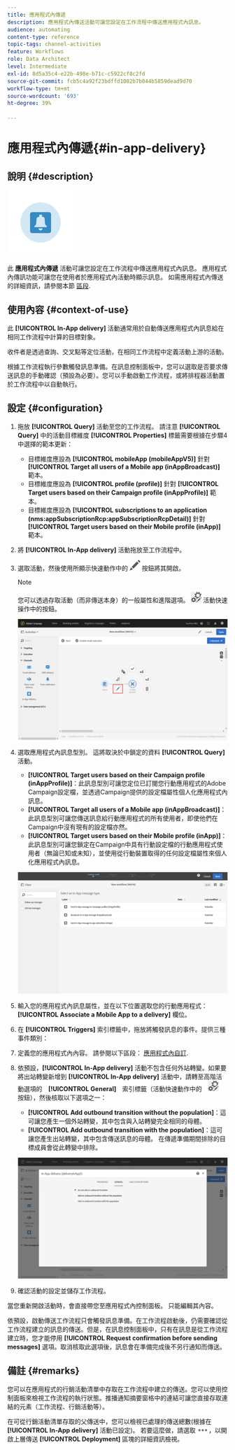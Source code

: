 ```yaml
---
title: 應用程式內傳遞
description: 應用程式內傳送活動可讓您設定在工作流程中傳送應用程式內訊息。
audience: automating
content-type: reference
topic-tags: channel-activities
feature: Workflows
role: Data Architect
level: Intermediate
exl-id: 8d5a35c4-e22b-498e-b71c-c5922cf8c2fd
source-git-commit: fcb5c4a92f23bdffd1082b7b044b5859dead9d70
workflow-type: tm+mt
source-wordcount: '693'
ht-degree: 39%

---
```


# 應用程式內傳遞{#in-app-delivery}

## 說明 {#description}

![](assets/wkf_in_app_1.png)

此 **應用程式內傳遞** 活動可讓您設定在工作流程中傳送應用程式內訊息。 應用程式內傳訊功能可讓您在使用者於應用程式內活動時顯示訊息。 如需應用程式內傳送的詳細資訊，請參閱本節 [區段](../../channels/using/about-in-app-messaging.md).

## 使用內容 {#context-of-use}

此 **[!UICONTROL In-App delivery]** 活動通常用於自動傳送應用程式內訊息給在相同工作流程中計算的目標對象。

收件者是透過查詢、交叉點等定位活動，在相同工作流程中定義活動上游的活動。

根據工作流程執行參數觸發訊息準備。在訊息控制面板中，您可以選取是否要求傳送訊息的手動確認（預設為必要）。您可以手動啟動工作流程，或將排程器活動置於工作流程中以自動執行。

## 設定 {#configuration}

1. 拖放 **[!UICONTROL Query]** 活動至您的工作流程。 請注意 **[!UICONTROL Query]** 中的活動目標維度 **[!UICONTROL Properties]** 標籤需要根據在步驟4中選擇的範本更新：

   * 目標維度應設為 **[!UICONTROL mobileApp (mobileAppV5)]** 針對 **[!UICONTROL Target all users of a Mobile app (inAppBroadcast)]** 範本。
   * 目標維度應設為 **[!UICONTROL profile (profile)]** 針對 **[!UICONTROL Target users based on their Campaign profile (inAppProfile)]** 範本。
   * 目標維度應設為 **[!UICONTROL subscriptions to an application (nms:appSubscriptionRcp:appSubscriptionRcpDetail)]** 針對 **[!UICONTROL Target users based on their Mobile profile (inApp)]** 範本。

1. 將 **[!UICONTROL In-App delivery]** 活動拖放至工作流程中。
1. 選取活動，然後使用所顯示快速動作中的 ![](assets/edit_darkgrey-24px.png) 按鈕將其開啟。

   >[!NOTE]
   >
   >您可以透過存取活動（而非傳送本身）的一般屬性和進階選項。 ![](assets/dlv_activity_params-24px.png) 活動快速操作中的按鈕。

   ![](assets/wkf_in_app_3.png)

1. 選取應用程式內訊息型別。 這將取決於中鎖定的資料 **[!UICONTROL Query]** 活動。

   * **[!UICONTROL Target users based on their Campaign profile (inAppProfile)]**：此訊息型別可讓您定位已訂閱您行動應用程式的Adobe Campaign設定檔，並透過Campaign提供的設定檔屬性個人化應用程式內訊息。
   * **[!UICONTROL Target all users of a Mobile app (inAppBroadcast)]**：此訊息型別可讓您傳送訊息給行動應用程式的所有使用者，即使他們在Campaign中沒有現有的設定檔亦然。
   * **[!UICONTROL Target users based on their Mobile profile (inApp)]**：此訊息型別可讓您鎖定在Campaign中具有行動設定檔的行動應用程式使用者（無論已知或未知），並使用從行動裝置取得的任何設定檔屬性來個人化應用程式內訊息。

   ![](assets/wkf_in_app_4.png)

1. 輸入您的應用程式內訊息屬性，並在以下位置選取您的行動應用程式： **[!UICONTROL Associate a Mobile App to a delivery]** 欄位。
1. 在 **[!UICONTROL Triggers]** 索引標籤中，拖放將觸發訊息的事件。提供三種事件類別：
1. 定義您的應用程式內內容。 請參閱以下區段： [應用程式內自訂](../../channels/using/customizing-an-in-app-message.md).
1. 依預設，**[!UICONTROL In-App delivery]** 活動不包含任何外站轉變。如果要將出站轉變新增到 **[!UICONTROL In-App delivery]** 活動中，請轉至高階活動選項的　**[!UICONTROL General]**　索引標籤（活動快速動作中的　![](assets/dlv_activity_params-24px.png)　按鈕），然後核取以下選項之一：

   * **[!UICONTROL Add outbound transition without the population]**：這可讓您產生一個外站轉變，其中包含與入站轉變完全相同的母體。
   * **[!UICONTROL Add outbound transition with the population]**：這可讓您產生出站轉變，其中包含傳送訊息的母體。 在傳遞準備期間排除的目標成員會從此轉變中排除。

   ![](assets/wkf_in_app_5.png)

1. 確認活動的設定並儲存工作流程。

當您重新開啟活動時，會直接帶您至應用程式內控制面板。 只能編輯其內容。

依預設，啟動傳送工作流程只會觸發訊息準備。在工作流程啟動後，仍需要確認從工作流程建立的訊息的傳送。但是，在訊息控制面板中，只有在訊息是從工作流程建立時，您才能停用 **[!UICONTROL Request confirmation before sending messages]** 選項。取消核取此選項後，訊息會在準備完成後不另行通知而傳送。

## 備註 {#remarks}

您可以在應用程式的行銷活動清單中存取在工作流程中建立的傳送。您可以使用控制面板來檢視工作流程的執行狀態。推播通知摘要窗格中的連結可讓您直接存取連結的元素（工作流程、行銷活動等）。

在可從行銷活動清單存取的父傳送中，您可以檢視已處理的傳送總數(根據在 **[!UICONTROL In-App delivery]** 活動已設定)。 若要這麼做，請選取 ![](assets/wkf_dlv_detail_button.png)，以開啟上層傳送 **[!UICONTROL Deployment]** 區塊的詳細資訊檢視。

